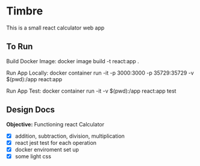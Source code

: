 

# Timbre


This is a small react calculator web app 

## To Run 
Build Docker Image:  docker image build -t react:app .

Run App Locally: docker container run -it -p 3000:3000 -p 35729:35729 -v $(pwd):/app react:app

Run App Test: docker container run -it -v $(pwd):/app react:app test

## Design Docs

**Objective:** Functioning react Calculator 

- [x] addition, subtraction, division, multiplication
- [x] react jest test for each operation
- [x] docker enviroment set up
- [x] some light css 
